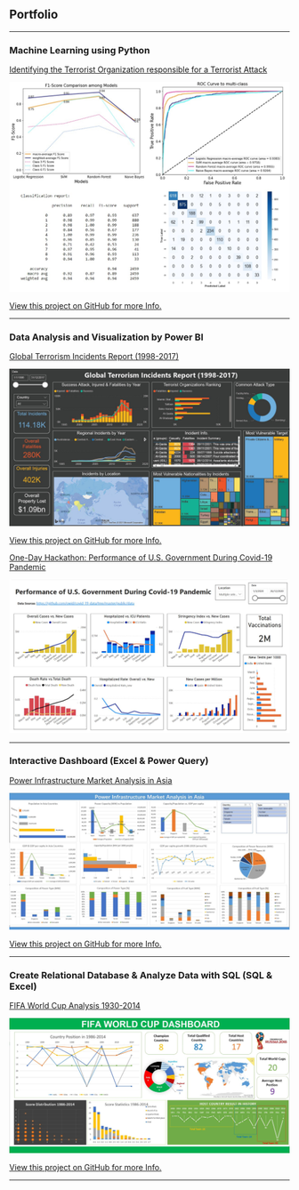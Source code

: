## Portfolio

---

### Machine Learning using Python

[Identifying the Terrorist Organization responsible for a Terrorist Attack](/pdf/Machine_Learning_using_Python.pdf)

<img src="images/ML_Py.jpg?raw=true"/>

[View this project on GitHub for more Info.](https://github.com/CarlosLizheming/Portfolio_Projects/tree/main/Machine%20Learning%20using%20Python)

---

### Data Analysis and Visualization by Power BI

[Global Terrorism Incidents Report (1998-2017)](https://drive.google.com/file/d/1RWXfvcnvZM5i_BA87ytyQ8pkvezqRhYr/view?usp=sharing)

<img src="images/Terror_Overview.jpg?raw=true"/>

[View this project on GitHub for more Info.](https://github.com/CarlosLizheming/Portfolio_Projects/tree/main/Data%20Analysis%20and%20Visualization%20by%20Power%20BI)


[One-Day Hackathon: Performance of U.S. Government During Covid-19 Pandemic](/attachment/Hackathon_US_Covid.pbix)

<img src="images/US_Covid_19.jpg?raw=true"/>

---

### Interactive Dashboard (Excel & Power Query)  

[Power Infrastructure Market Analysis in Asia](/pdf/Interactive_Dashboard_Excel_Power_Query.pdf)

<img src="images/PowerInfra_Dashboard.jpg?raw=true"/>

[View this project on GitHub for more Info.](https://github.com/CarlosLizheming/Portfolio_Projects/tree/main/Interactive%20Dashboard%20(Excel%20%26%20Power%20Query))

---

### Create Relational Database & Analyze Data with SQL  (SQL & Excel)

[FIFA World Cup Analysis 1930-2014](/pdf/Create_Relational_Database_and_Analyze_Data_with_SQL.pdf)

<img src="images/FIFA_World_Cup_Dashboard.jpg?raw=true"/>

[View this project on GitHub for more Info.](https://github.com/CarlosLizheming/Portfolio_Projects/tree/main/Create%20Relational%20Database%20%26%20Analyze%20Data%20with%20SQL%20(SQL%20%26%20Excel))

---
<!-- Remove above link if you don't want to attibute -->
